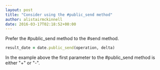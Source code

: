 ```yaml
---
layout: post
title: "Consider using the #public_send method"
author: alistairmckinnell
date: 2016-03-17T02:18:52+00:00
---
```


Prefer the #public_send method to the #send method.

```ruby
result_date = date.public_send(operation, delta)
```    
 In the example above the first parameter to the #public_send method is either "+" or "-".

